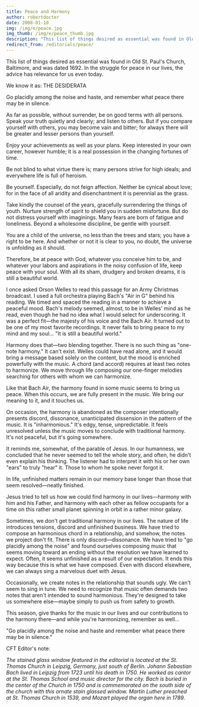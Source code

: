 ```yaml
---
title: Peace and Harmony
author: robertdocter
date: 2008-01-10
img: /img/e/peace.jpg
img_thumb: /img/e/peace_thumb.jpg
description: "This list of things desired as essential was found in Old St. Paul's Church, Baltimore, and was dated 1692. In the struggle for peace in our lives, the advice has relevance for us even today. We know it as: THE DESIDERATA Go placidly among the noise and haste, and remember what peace there may be in silence. As far as possible, without surrender, be on good terms with all persons. Speak your truth quietly and clearly&hellip;"
redirect_from: /editorials/peace/
---
```


This list of things desired as essential was found in Old St. Paul's Church, Baltimore, and was dated 1692. In the struggle for peace in our lives, the advice has relevance for us even today.

We know it as: THE DESIDERATA

Go placidly among the noise and haste, and remember what peace there may be in silence.

As far as possible, without surrender, be on good terms with all persons. Speak your truth quietly and clearly; and listen to others. But if you compare yourself with others, you may become vain and bitter; for always there will be greater and lesser persons than yourself.

Enjoy your achievements as well as your plans. Keep interested in your own career, however humble; it is a real possession in the changing fortunes of time.

Be not blind to what virtue there is; many persons strive for high ideals; and everywhere life is full of heroism.

Be yourself. Especially, do not feign affection. Neither be cynical about love; for in the face of all aridity and disenchantment it is perennial as the grass.

Take kindly the counsel of the years, gracefully surrendering the things of youth. Nurture strength of spirit to shield you in sudden misfortune. But do not distress yourself with imaginings. Many fears are born of fatigue and loneliness. Beyond a wholesome discipline, be gentle with yourself.

You are a child of the universe, no less than the trees and stars; you have a right to be here. And whether or not it is clear to you, no doubt, the universe is unfolding as it should.

Therefore, be at peace with God, whatever you conceive him to be, and whatever your labors and aspirations in the noisy confusion of life, keep peace with your soul. With all its sham, drudgery and broken dreams, it is still a beautiful world.

I once asked Orson Welles to read this passage for an Army Christmas broadcast. I used a full orchestra playing Bach's "Air in G" behind his reading. We timed and spaced the reading in a manner to achieve a peaceful mood. Bach's melody seemed, almost, to be in Welles' mind as he read, even though he had no idea what I would select for underscoring. It was a perfect fit&mdash;the majesty of his voice and the Bach Air. It turned out to be one of my most favorite recordings. It never fails to bring peace to my mind and my soul&hellip; "It is still a beautiful world."

Harmony does that&mdash;two blending together. There is no such thing as "one-note harmony." It can't exist. Welles could have read alone, and it would bring a message based solely on the content, but the mood is enriched powerfully with the music. A chord (and accord) requires at least two notes to harmonize. We move through life composing our one-finger melodies searching for others with whom we can harmonize.

Like that Bach Air, the harmony found in some music seems to bring us peace. When this occurs, we are fully present in the music. We bring our meaning to it, and it touches us.

On occasion, the harmony is abandoned as the composer intentionally presents discord, dissonance, unanticipated dissension in the pattern of the music. It is "inharmonious." It's edgy, tense, unpredictable. It feels unresolved unless the music moves to conclude with traditional harmony. It's not peaceful, but it's going somewhere.

It reminds me, somewhat, of the parable of Jesus. In our humanness, we concluded that he never seemed to tell the whole story, and often, he didn't even explain his thinking. The listener had to interpret it with his or her own "ears" to truly "hear" it. Those to whom he spoke never forgot it.

In life, unfinished matters remain in our memory base longer than those that seem resolved&mdash;neatly finished.

Jesus tried to tell us how we could find harmony in our lives&mdash;harmony with him and his Father, and harmony with each other as fellow occupants for a time on this rather small planet spinning in orbit in a rather minor galaxy.

Sometimes, we don't get traditional harmony in our lives. The nature of life introduces tensions, discord and unfinished business. We have tried to compose an harmonious chord in a relationship, and somehow, the notes we project don't fit. There is only discord&mdash;dissonance. We have tried to "go placidly among the noise" and found ourselves composing music that seems moving toward an ending without the resolution we have learned to expect. Often, it seems unfinished as a result of our expectation. It ends this way because this is what we have composed. Even with discord elsewhere, we can always sing a marvelous duet with Jesus.

Occasionally, we create notes in the relationship that sounds ugly. We can't seem to sing in tune. We need to recognize that music often demands two notes that aren't intended to sound harmonious. They're designed to take us somewhere else&mdash;maybe simply to push us from safety to growth.

This season, give thanks for the music in our lives and our contributions to the harmony there&mdash;and while you're harmonizing, remember as well&hellip;

"Go placidly among the noise and haste and remember what peace there may be in silence."

CFT Editor's note:

*The stained glass window featured in the editorial is located at the St. Thomas Church in Leipzig, Germany, just south of Berlin. Johann Sebastian Bach lived in Leipzig from 1723 until his death in 1750. He worked as cantor at the St. Thomas School and music director for the city. Bach is buried in the center of the Church in 1750 and is commemorated on the south side of the church with this ornate stain glassed window. Martin Luther preached at St. Thomas Church in 1539, and Mozart played the organ here in 1789.*
